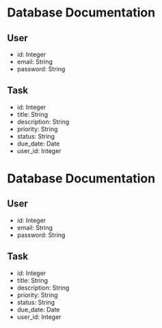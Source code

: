 # Database Documentation

## User

- id: Integer
- email: String
- password: String

## Task

- id: Integer
- title: String
- description: String
- priority: String
- status: String
- due_date: Date
- user_id: Integer
# Database Documentation

## User

- id: Integer
- email: String
- password: String

## Task

- id: Integer
- title: String
- description: String
- priority: String
- status: String
- due_date: Date
- user_id: Integer

